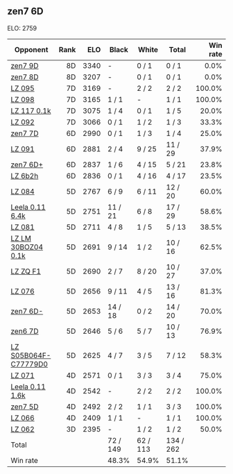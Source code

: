 ## zen7 6D ##

ELO: 2759

Opponent | Rank | ELO | Black | White | Total | Win rate
---------|-----:|----:|-------|-------|-------|-------:
[zen7 9D](zen7%209D.md) | 8D | 3340 | - | 0 / 1 | 0 / 1 | 0.0%
[zen7 8D](zen7%208D.md) | 8D | 3207 | - | 0 / 1 | 0 / 1 | 0.0%
[LZ 095](LZ%20095.md) | 7D | 3169 | - | 2 / 2 | 2 / 2 | 100.0%
[LZ 098](LZ%20098.md) | 7D | 3165 | 1 / 1 | - | 1 / 1 | 100.0%
[LZ 117 0.1k](LZ%20117%200.1k.md) | 7D | 3075 | 1 / 4 | 0 / 1 | 1 / 5 | 20.0%
[LZ 092](LZ%20092.md) | 7D | 3066 | 0 / 1 | 1 / 2 | 1 / 3 | 33.3%
[zen7 7D](zen7%207D.md) | 6D | 2990 | 0 / 1 | 1 / 3 | 1 / 4 | 25.0%
[LZ 091](LZ%20091.md) | 6D | 2881 | 2 / 4 | 9 / 25 | 11 / 29 | 37.9%
[zen7 6D+](zen7%206D+.md) | 6D | 2837 | 1 / 6 | 4 / 15 | 5 / 21 | 23.8%
[LZ 6b2h](LZ%206b2h.md) | 6D | 2836 | 0 / 1 | 4 / 16 | 4 / 17 | 23.5%
[LZ 084](LZ%20084.md) | 5D | 2767 | 6 / 9 | 6 / 11 | 12 / 20 | 60.0%
[Leela 0.11 6.4k](Leela%200.11%206.4k.md) | 5D | 2751 | 11 / 21 | 6 / 8 | 17 / 29 | 58.6%
[LZ 081](LZ%20081.md) | 5D | 2711 | 4 / 8 | 1 / 5 | 5 / 13 | 38.5%
[LZ LM 30BOZ04 0.1k](LZ%20LM%2030BOZ04%200.1k.md) | 5D | 2691 | 9 / 14 | 1 / 2 | 10 / 16 | 62.5%
[LZ ZQ F1](LZ%20ZQ%20F1.md) | 5D | 2690 | 2 / 7 | 8 / 20 | 10 / 27 | 37.0%
[LZ 076](LZ%20076.md) | 5D | 2656 | 9 / 11 | 4 / 5 | 13 / 16 | 81.3%
[zen7 6D-](zen7%206D-.md) | 5D | 2653 | 14 / 18 | 0 / 2 | 14 / 20 | 70.0%
[zen6 7D](zen6%207D.md) | 5D | 2646 | 5 / 6 | 5 / 7 | 10 / 13 | 76.9%
[LZ S05B064F-C77779D0](LZ%20S05B064F-C77779D0.md) | 5D | 2625 | 4 / 7 | 3 / 5 | 7 / 12 | 58.3%
[LZ 071](LZ%20071.md) | 4D | 2571 | 0 / 1 | 3 / 3 | 3 / 4 | 75.0%
[Leela 0.11 1.6k](Leela%200.11%201.6k.md) | 4D | 2542 | - | 2 / 2 | 2 / 2 | 100.0%
[zen7 5D](zen7%205D.md) | 4D | 2492 | 2 / 2 | 1 / 1 | 3 / 3 | 100.0%
[LZ 066](LZ%20066.md) | 4D | 2409 | 1 / 1 | - | 1 / 1 | 100.0%
[LZ 062](LZ%20062.md) | 3D | 2395 | - | 1 / 2 | 1 / 2 | 50.0%
Total | | | 72 / 149 | 62 / 113 | 134 / 262 | 
Win rate| | | 48.3% | 54.9% | 51.1% | 

